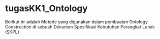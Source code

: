# tugasKK1_Ontology
Berikut ini adalah Metode yang digunakan dalam pembuatan Ontology Construction di sebuah Dokumen Spesifikasi Kebutuhan Perangkat Lunak (SKPL)
